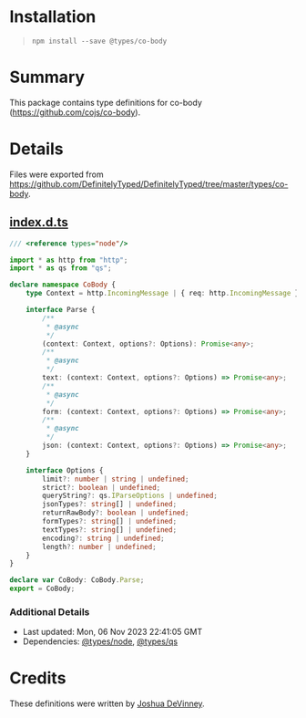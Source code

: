 # Installation
> `npm install --save @types/co-body`

# Summary
This package contains type definitions for co-body (https://github.com/cojs/co-body).

# Details
Files were exported from https://github.com/DefinitelyTyped/DefinitelyTyped/tree/master/types/co-body.
## [index.d.ts](https://github.com/DefinitelyTyped/DefinitelyTyped/tree/master/types/co-body/index.d.ts)
````ts
/// <reference types="node"/>

import * as http from "http";
import * as qs from "qs";

declare namespace CoBody {
    type Context = http.IncomingMessage | { req: http.IncomingMessage };

    interface Parse {
        /**
         * @async
         */
        (context: Context, options?: Options): Promise<any>;
        /**
         * @async
         */
        text: (context: Context, options?: Options) => Promise<any>;
        /**
         * @async
         */
        form: (context: Context, options?: Options) => Promise<any>;
        /**
         * @async
         */
        json: (context: Context, options?: Options) => Promise<any>;
    }

    interface Options {
        limit?: number | string | undefined;
        strict?: boolean | undefined;
        queryString?: qs.IParseOptions | undefined;
        jsonTypes?: string[] | undefined;
        returnRawBody?: boolean | undefined;
        formTypes?: string[] | undefined;
        textTypes?: string[] | undefined;
        encoding?: string | undefined;
        length?: number | undefined;
    }
}

declare var CoBody: CoBody.Parse;
export = CoBody;

````

### Additional Details
 * Last updated: Mon, 06 Nov 2023 22:41:05 GMT
 * Dependencies: [@types/node](https://npmjs.com/package/@types/node), [@types/qs](https://npmjs.com/package/@types/qs)

# Credits
These definitions were written by [Joshua DeVinney](https://github.com/geoffreak).
